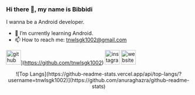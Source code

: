 ### Hi there 👋, my name is Bibbidi
I wanna be a Android developer.

- 🌱 I’m currently learning Android.
- 📫 How to reach me: tnwlsgk1002@gmail.com

<img src='https://cdn.jsdelivr.net/npm/simple-icons@3.0.1/icons/github.svg' alt='github' height='40'>](https://github.com/tnwlsgk1002)  [<img src='https://cdn.jsdelivr.net/npm/simple-icons@3.0.1/icons/instagram.svg' alt='instagram' height='40'>](https://www.instagram.com/_sjevie/)  [<img src='https://cdn.jsdelivr.net/npm/simple-icons@3.0.1/icons/icloud.svg' alt='website' height='40'>](https://sjevie.tistory.com/)

<div align="center">
![Top Langs](https://github-readme-stats.vercel.app/api/top-langs/?username=tnwlsgk1002)](https://github.com/anuraghazra/github-readme-stats)
</div>
